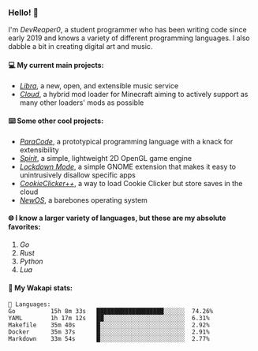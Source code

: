 ### Hello! 👋

I'm _DevReaper0_, a student programmer who has been writing code since early 2019 and knows a variety of different programming languages. I also dabble a bit in creating digital art and music.

#### 💻 My current main projects:

-   _[Libra](https://github.com/LibraMusic)_, a new, open, and extensible music service
-   _[Cloud](https://github.com/CloudLoaderMC/CloudLoader)_, a hybrid mod loader for Minecraft aiming to actively support as many other loaders' mods as possible

#### ⌨️ Some other cool projects:

-   _[ParaCode](https://github.com/ParaCodeLang/ParaCode)_, a prototypical programming language with a knack for extensibility
-   _[Spirit](https://gitlab.com/DevReaper0/SpiritEngine)_, a simple, lightweight 2D OpenGL game engine
-   _[Lockdown Mode](https://github.com/DevReaper0/GNOME-LockdownMode)_, a simple GNOME extension that makes it easy to unintrusively disallow specific apps
-   _[CookieClicker++](https://github.com/DevReaper0/CookieClickerPlusPlus)_, a way to load Cookie Clicker but store saves in the cloud
-   _[NewOS](https://github.com/DevReaper0/NewOS)_, a barebones operating system

#### 🌐 I know a larger variety of languages, but these are my absolute favorites:

1. _Go_
2. _Rust_
3. _Python_
4. _Lua_

#### 📡 My Wakapi stats:

```text
💾 Languages:
Go          15h 8m 33s   ███████████████████░░░░░░  74.26%
YAML        1h 17m 12s   ██░░░░░░░░░░░░░░░░░░░░░░░  6.31%
Makefile    35m 40s      █░░░░░░░░░░░░░░░░░░░░░░░░  2.92%
Docker      35m 37s      █░░░░░░░░░░░░░░░░░░░░░░░░  2.91%
Markdown    33m 54s      █░░░░░░░░░░░░░░░░░░░░░░░░  2.77%
```
